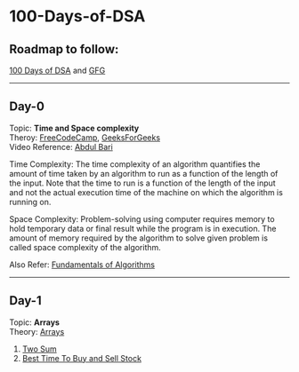 # 100-Days-of-DSA
## Roadmap to follow:
<a href="https://whimsical.com/100-days-of-dsa-JjsnhMcKViecPVFfFAZx3g">100 Days of DSA</a> and <a href="https://www.geeksforgeeks.org/100-days-of-code-a-complete-guide-for-beginners-and-experienced/">GFG</a>

<hr>

## Day-0
Topic: <b>Time and Space complexity <br></b>
Theroy: <a href="https://www.freecodecamp.org/news/time-complexity-of-algorithms">FreeCodeCamp</a>, <a href="https://www.geeksforgeeks.org/time-complexity-and-space-complexity/">GeeksForGeeks</a>
</br>
Video Reference: <a href="https://www.youtube.com/watch?v=9TlHvipP5yA">Abdul Bari</a>

Time Complexity: The time complexity of an algorithm quantifies the amount of time taken by an algorithm to run as a function of the length of the input. Note that the time to run is a function of the length of the input and not the actual execution time of the machine on which the algorithm is running on.

Space Complexity: 
Problem-solving using computer requires memory to hold temporary data or final result while the program is in execution. The amount of memory required by the algorithm to solve given problem is called space complexity of the algorithm.

Also Refer: <a href="https://www.geeksforgeeks.org/fundamentals-of-algorithms/">Fundamentals of Algorithms</a>

<hr>

## Day-1
Topic: <b>Arrays</b><br>
Theory: <a href="https://www.geeksforgeeks.org/array-data-structure/">Arrays</a><br>
1. <a href="https://leetcode.com/problems/two-sum/">Two Sum</a>
2. <a href="https://leetcode.com/problems/best-time-to-buy-and-sell-stock/">Best Time To Buy and Sell Stock</a>
